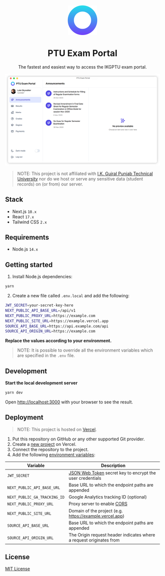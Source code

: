 <p align="center">
  <img src="public/icon.png" width="96" alt="Icon" />
</p>

<h1 align="center">PTU Exam Portal</h1>

<p align="center">The fastest and easiest way to access the IKGPTU exam portal.</p>

<p align="center">
  <img src="demo.png" width="720" />
</p>

> NOTE: This project is not affiliated with [I.K. Gujral Punjab Technical University](https://www.ptu.ac.in) nor do we host or serve any sensitive data (student records) on (or from) our server.

## Stack

- Next.js `10.x`
- React `17.x`
- Tailwind CSS `2.x`

## Requirements

- Node.js `14.x`

## Getting started

1. Install Node.js dependencies:

```sh
yarn
```

2. Create a new file called `.env.local` and add the following:

```sh
JWT_SECRET=your-secret-key-here
NEXT_PUBLIC_API_BASE_URL=/api/v1
NEXT_PUBLIC_PROXY_URL=https://example.com
NEXT_PUBLIC_SITE_URL=https://example.vercel.app
SOURCE_API_BASE_URL=https://api.example.com/api
SOURCE_API_ORIGIN_URL=https://example.com
```

**Replace the values according to your environment.**

> NOTE: It is possible to override all the environment variables which are specified in the `.env` file.

## Development

**Start the local development server**

```sh
yarn dev
```

Open [http://localhost:3000](http://localhost:3000) with your browser to see the result.

## Deployment

> NOTE: This project is hosted on [Vercel](https://vercel.com).

1. Put this repository on GitHub or any other supported Git provider.
2. Create a [new project](https://vercel.com/new) on Vercel.
3. Connect the repository to the project.
4. Add the following [environment variables](https://vercel.com/docs/environment-variables):

| Variable                     | Description                                                                           |
| ---------------------------- | ------------------------------------------------------------------------------------- |
| `JWT_SECRET`                 | [JSON Web Token](https://jwt.io) secret key to encrypt the user credentials           |
| `NEXT_PUBLIC_API_BASE_URL`   | Base URL to which the endpoint paths are appended                                     |
| `NEXT_PUBLIC_GA_TRACKING_ID` | Google Analytics tracking ID (optional)                                               |
| `NEXT_PUBLIC_PROXY_URL`      | Proxy server to enable [CORS](https://developer.mozilla.org/en-US/docs/Web/HTTP/CORS) |
| `NEXT_PUBLIC_SITE_URL`       | Domain of the project (e.g. https://example.vercel.app)                               |
| `SOURCE_API_BASE_URL`        | Base URL to which the endpoint paths are appended                                     |
| `SOURCE_API_ORIGIN_URL`      | The Origin request header indicates where a request originates from                   |

## License

[MIT License](LICENSE)
